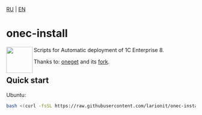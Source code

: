 [RU] | [EN]

[RU]: https://github.com/larionit/onec-install/blob/main/ru/README.md
[EN]: https://github.com/larionit/onec-install/blob/main/README.md

# onec-install

<img align="left" width="70" height="70" src="https://github.com/user-attachments/assets/1b8d6302-b327-49de-bd67-ec517770aa5a">

Scripts for Automatic deployment of 1C Enterprise 8.

Thanks to: [oneget](https://github.com/v8platform/oneget) and its [fork](https://github.com/Pringlas/oneget).

## Quick start

Ubuntu:

``` bash
bash <(curl -fsSL https://raw.githubusercontent.com/larionit/onec-install/main/setup.sh)
```
